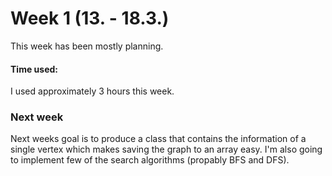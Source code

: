 # Week 1 (13. - 18.3.)
This week has been mostly planning.
#### Time used:
I used approximately 3 hours this week.
### Next week
Next weeks goal is to produce a class that contains the information of a single vertex which makes saving the graph to an array easy. I'm also going to implement few of the search algorithms (propably BFS and DFS).
